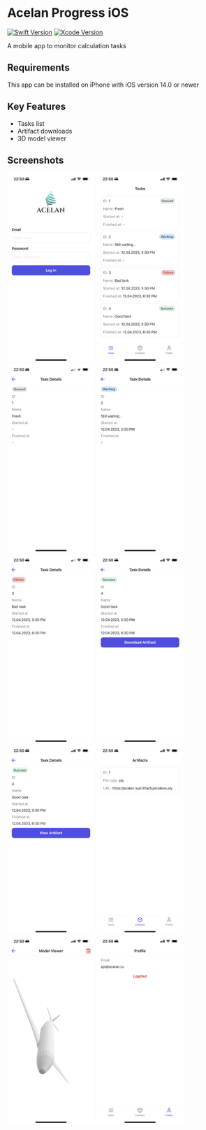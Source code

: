 # Acelan Progress iOS

[![Swift Version](https://img.shields.io/badge/Swift-5.7.2-blue)](https://www.swift.org) [![Xcode Version](https://img.shields.io/badge/Xcode-14.2-blue)](https://xcodereleases.com)

A mobile app to monitor calculation tasks

## Requirements

This app can be installed on iPhone with iOS version 14.0 or newer

## Key Features

- Tasks list
- Artifact downloads
- 3D model viewer

## Screenshots

<img src="Docs/Images/login.png" alt="login screen" width="200"/> <img src="Docs/Images/tasks.png" alt="tasks screen" width="200"/> <img src="Docs/Images/task-details-queued.png" alt="task details queued screen" width="200"/> <img src="Docs/Images/task-details-working.png" alt="task details working screen" width="200"/> <img src="Docs/Images/task-details-failure.png" alt="task details failure screen" width="200"/> <img src="Docs/Images/task-details-success-download-artifact.png" alt="task details success download artifact screen" width="200"/> <img src="Docs/Images/task-details-success-view-artifact.png" alt="task details success view artifact screen" width="200"/> <img src="Docs/Images/artifacts.png" alt="artifacts screen" width="200"/> <img src="Docs/Images/model-viewer.png" alt="model viewer screen" width="200"/> <img src="Docs/Images/profile.png" alt="profile screen" width="200"/>
